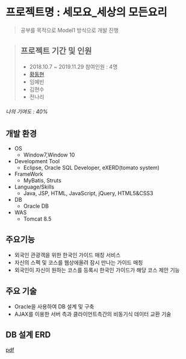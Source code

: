 #  프로젝트명 : 세모요_세상의 모든요리
> 공부를 목적으로 Model1 방식으로 개발 진행

> ## 프로젝트 기간 및 인원
> 	- 2018.10.7 ~ 2019.11.29
> 참여인원 : 4명
>	- [황동현](https://github.com/pointehd)
>	- 임예빈
>	- 김현수
>	- 전나리
###### 나의 기여도 : 40%


## 개발 환경
- OS
  - Window7,Window 10
- Development Tool
  - Eclipse, Oracle SQL Developer, eXERD(tomato system)
- FrameWork
  - MyBatis, Struts
- Language/Skills
  - Java, JSP, HTML, JavaScript, jQuery, HTML5&CSS3
- DB
  - Oracle DB
- WAS
  - Tomcat 8.5
  
## 주요기능
- 외국인 관광객을 위한 한국인 가이드 매칭 서비스
- 자신의 스펙 및 코스를 웹상에올려 잠시 만나는 가이드 매칭
- 외국인이 자신이 원하는 코스를 등록시 한국인 가이드가 해당 코스 제안 기능

## 주요 기술
- Oracle을 사용하여 DB 설계 및 구축
- AJAX를 이용한 서버 측과 클라이언트측간의 비동기식 데이터 교환 기술

## DB 설계 ERD
[pdf](https://github.com/pointehd/beeum/blob/master/WebContent/file/DBslice.pdf)